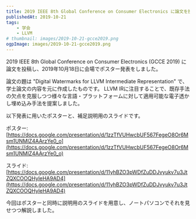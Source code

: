 ```yaml
---
title: 2019 IEEE 8th Global Conference on Consumer Electronics に論文を投稿した
publishedAt: 2019-10-21
tags:
    - 学会
    - LLVM
# thumbnail: images/2019-10-21-gcce2019.png
ogpImage: images/2019-10-21-gcce2019.png
---
```


2019 IEEE 8th Global Conference on Consumer Electronics (GCCE 2019) に論文を投稿し、2019年10月18日に会場でポスター発表をしました。

論文の題は "Digital Watermarks for LLVM Intermediate Representation" で、学士論文の内容を元に作成したものです。
LLVM IRに注目することで、既存手法の欠点を克服しつつ様々な言語・プラットフォームに対して適用可能な電子透かし埋め込み手法を提案しました。

以下発表に用いたポスターと、補足説明用のスライドです。

ポスター: [https://docs.google.com/presentation/d/1zzTfVUHwcbUF567FegeO8Or6Msm1UNMIZ4AArzYe0_o](https://docs.google.com/presentation/d/1zzTfVUHwcbUF567FegeO8Or6Msm1UNMIZ4AArzYe0_o)

スライド: [https://docs.google.com/presentation/d/11yhBZO3pWDfZuDDJvyukv7u3JtZQXCOOQHyleHA9AD4](https://docs.google.com/presentation/d/11yhBZO3pWDfZuDDJvyukv7u3JtZQXCOOQHyleHA9AD4)

今回はポスターと同時に説明用のスライドを用意し、ノートパソコンでそれを見せつつ解説しました。
